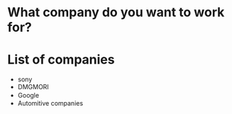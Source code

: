 # What company do you want to work for?

# List of companies
- sony
- DMGMORI
- Google　
- Automitive companies
